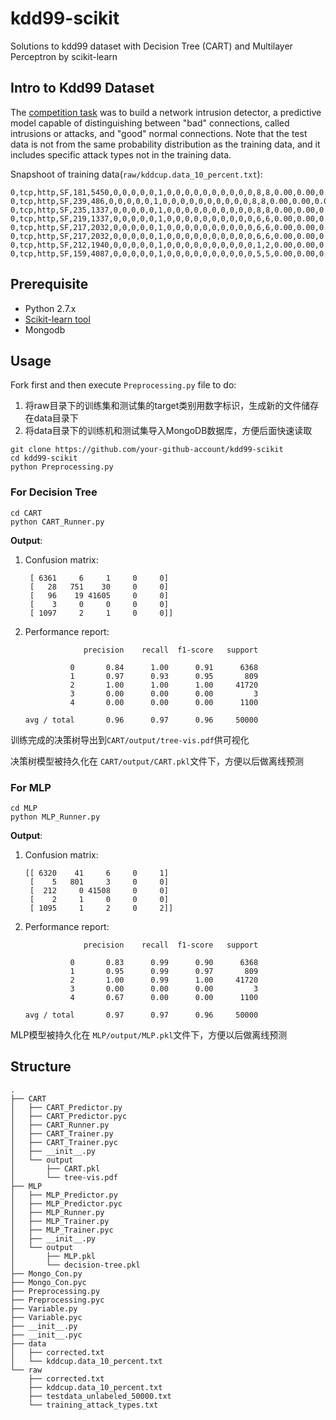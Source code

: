 # kdd99-scikit
Solutions to kdd99 dataset with Decision Tree (CART) and Multilayer Perceptron by scikit-learn

## Intro to Kdd99 Dataset

The [competition task](https://kdd.ics.uci.edu/databases/kddcup99/kddcup99.html) was to build a network intrusion detector, a predictive model capable of distinguishing between "bad" connections, called intrusions or attacks, and "good" normal connections. Note that the test data is not from the same probability distribution as the training data, and it includes specific attack types not in the training data. 

Snapshoot of training data(`raw/kddcup.data_10_percent.txt`):
```
0,tcp,http,SF,181,5450,0,0,0,0,0,1,0,0,0,0,0,0,0,0,0,0,8,8,0.00,0.00,0.00,0.00,1.00,0.00,0.00,9,9,1.00,0.00,0.11,0.00,0.00,0.00,0.00,0.00,normal.
0,tcp,http,SF,239,486,0,0,0,0,0,1,0,0,0,0,0,0,0,0,0,0,8,8,0.00,0.00,0.00,0.00,1.00,0.00,0.00,19,19,1.00,0.00,0.05,0.00,0.00,0.00,0.00,0.00,normal.
0,tcp,http,SF,235,1337,0,0,0,0,0,1,0,0,0,0,0,0,0,0,0,0,8,8,0.00,0.00,0.00,0.00,1.00,0.00,0.00,29,29,1.00,0.00,0.03,0.00,0.00,0.00,0.00,0.00,normal.
0,tcp,http,SF,219,1337,0,0,0,0,0,1,0,0,0,0,0,0,0,0,0,0,6,6,0.00,0.00,0.00,0.00,1.00,0.00,0.00,39,39,1.00,0.00,0.03,0.00,0.00,0.00,0.00,0.00,normal.
0,tcp,http,SF,217,2032,0,0,0,0,0,1,0,0,0,0,0,0,0,0,0,0,6,6,0.00,0.00,0.00,0.00,1.00,0.00,0.00,49,49,1.00,0.00,0.02,0.00,0.00,0.00,0.00,0.00,normal.
0,tcp,http,SF,217,2032,0,0,0,0,0,1,0,0,0,0,0,0,0,0,0,0,6,6,0.00,0.00,0.00,0.00,1.00,0.00,0.00,59,59,1.00,0.00,0.02,0.00,0.00,0.00,0.00,0.00,normal.
0,tcp,http,SF,212,1940,0,0,0,0,0,1,0,0,0,0,0,0,0,0,0,0,1,2,0.00,0.00,0.00,0.00,1.00,0.00,1.00,1,69,1.00,0.00,1.00,0.04,0.00,0.00,0.00,0.00,normal.
0,tcp,http,SF,159,4087,0,0,0,0,0,1,0,0,0,0,0,0,0,0,0,0,5,5,0.00,0.00,0.00,0.00,1.00,0.00,0.00,11,79,1.00,0.00,0.09,0.04,0.00,0.00,0.00,0.00,normal.
```

## Prerequisite

* Python 2.7.x
* [Scikit-learn tool](http://scikit-learn.org/stable/)
* Mongodb

## Usage

Fork first and then execute `Preprocessing.py` file to do:

1. 将raw目录下的训练集和测试集的target类别用数字标识，生成新的文件储存在data目录下
2. 将data目录下的训练机和测试集导入MongoDB数据库，方便后面快速读取

```
git clone https://github.com/your-github-account/kdd99-scikit
cd kdd99-scikit
python Preprocessing.py
```

### For Decision Tree

```
cd CART
python CART_Runner.py
```

**Output**:

1. Confusion matrix:

   ```
    [ 6361     6     1     0     0]
    [   28   751    30     0     0]
    [   96    19 41605     0     0]
    [    3     0     0     0     0]
    [ 1097     2     1     0     0]]
   ```

2. Performance report:

   ```
                precision    recall  f1-score   support

             0       0.84      1.00      0.91      6368
             1       0.97      0.93      0.95       809
             2       1.00      1.00      1.00     41720
             3       0.00      0.00      0.00         3
             4       0.00      0.00      0.00      1100

   avg / total       0.96      0.97      0.96     50000
   ```

训练完成的决策树导出到`CART/output/tree-vis.pdf`供可视化



决策树模型被持久化在 `CART/output/CART.pkl`文件下，方便以后做离线预测

### For MLP

```
cd MLP
python MLP_Runner.py
```

**Output**:

1. Confusion matrix:

   ```
   [[ 6320    41     6     0     1]
    [    5   801     3     0     0]
    [  212     0 41508     0     0]
    [    2     1     0     0     0]
    [ 1095     1     2     0     2]]
   ```
2. Performance report:
   ```
                precision    recall  f1-score   support

             0       0.83      0.99      0.90      6368
             1       0.95      0.99      0.97       809
             2       1.00      0.99      1.00     41720
             3       0.00      0.00      0.00         3
             4       0.67      0.00      0.00      1100

   avg / total       0.97      0.97      0.96     50000
   ```

MLP模型被持久化在 `MLP/output/MLP.pkl`文件下，方便以后做离线预测

## Structure

```
.
├── CART
│   ├── CART_Predictor.py
│   ├── CART_Predictor.pyc
│   ├── CART_Runner.py
│   ├── CART_Trainer.py
│   ├── CART_Trainer.pyc
│   ├── __init__.py
│   └── output
│       ├── CART.pkl
│       └── tree-vis.pdf
├── MLP
│   ├── MLP_Predictor.py
│   ├── MLP_Predictor.pyc
│   ├── MLP_Runner.py
│   ├── MLP_Trainer.py
│   ├── MLP_Trainer.pyc
│   ├── __init__.py
│   └── output
│       ├── MLP.pkl
│       └── decision-tree.pkl
├── Mongo_Con.py
├── Mongo_Con.pyc
├── Preprocessing.py
├── Preprocessing.pyc
├── Variable.py
├── Variable.pyc
├── __init__.py
├── __init__.pyc
├── data
│   ├── corrected.txt
│   └── kddcup.data_10_percent.txt
└── raw
    ├── corrected.txt
    ├── kddcup.data_10_percent.txt
    ├── testdata_unlabeled_50000.txt
    └── training_attack_types.txt
    
```
